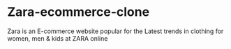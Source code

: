 # Zara-ecommerce-clone
Zara is an E-commerce website popular for the Latest trends in
clothing for women, men & kids at ZARA online
